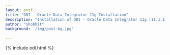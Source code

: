 ```yaml
---
layout: post
title: "ODI - Oracle Data Integrator 11g Installation"
description: "Installation of ODI - Oracle Data Integrator 11g (11.1.1.9) on Windows 10"
author: "Shobhit"
background: '/img/post-bg.jpg'

---
```

 {% include odi.html %}
